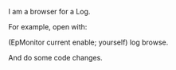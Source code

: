 I am a browser for a Log.For example, open with:(EpMonitor current 	enable;	yourself)	log browse.And do some code changes. 